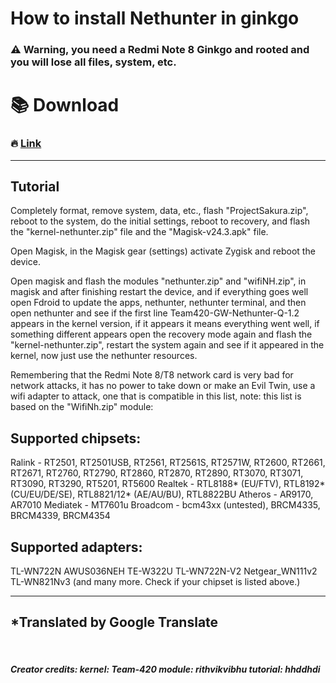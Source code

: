 # How to install Nethunter in ginkgo

### ⚠️ Warning, you need a Redmi Note 8 Ginkgo and rooted and you will lose all files, system, etc.




# 📚 Download
### 🔥 [Link](https://qiwi.gg/file/9z8A0711-Nethunter)
---  

## Tutorial
Completely format, remove system, data, etc., flash "ProjectSakura.zip", reboot to the system, do the initial settings, reboot to recovery, and flash the "kernel-nethunter.zip" file and the "Magisk-v24.3.apk" file.

Open Magisk, in the Magisk gear (settings) activate Zygisk and reboot the device.

Open magisk and flash the modules "nethunter.zip" and "wifiNH.zip", in magisk and after finishing restart the device, and if everything goes well open Fdroid to update the apps, nethunter, nethunter terminal, and then open nethunter and see if the first line Team420-GW-Nethunter-Q-1.2 appears in the kernel version, if it appears it means everything went well, if something different appears open the recovery mode again and flash the "kernel-nethunter.zip", restart the system again and see if it appeared in the kernel, now just use the nethunter resources.

Remembering that the Redmi Note 8/T8 network card is very bad for network attacks, it has no power to take down or make an Evil Twin, use a wifi adapter to attack, one that is compatible in this list, note: this list is based on the "WifiNh.zip" module:

## Supported chipsets:

Ralink - RT2501, RT2501USB, RT2561, RT2561S, RT2571W, RT2600, RT2661, RT2671, RT2760, RT2790, RT2860, RT2870, RT2890, RT3070, RT3071, RT3090, RT3290, RT5201, RT5600 Realtek - RTL8188* (EU/FTV), RTL8192* (CU/EU/DE/SE), RTL8821/12* (AE/AU/BU), RTL8822BU Atheros - AR9170, AR7010 Mediatek - MT7601u Broadcom - bcm43xx (untested), BRCM4335, BRCM4339, BRCM4354

## Supported adapters:
TL-WN722N AWUS036NEH TE-W322U TL-WN722N-V2 Netgear_WN111v2 TL-WN821Nv3 (and many more. Check if your chipset is listed above.)

---  
*Translated by Google Translate
---  
<br>

##### Creator credits: kernel: Team-420 module: rithvikvibhu tutorial: hhddhdi

